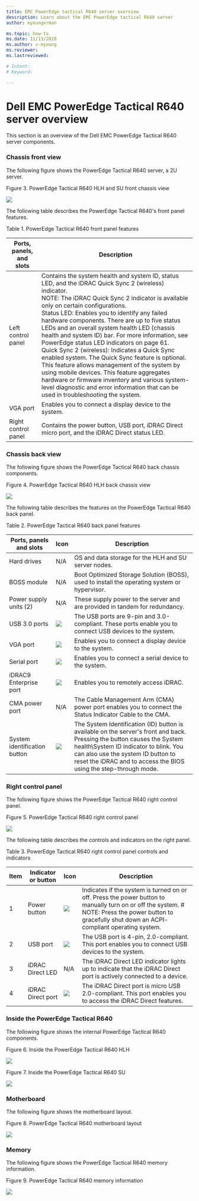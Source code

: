 ```yaml
---
title: EMC PowerEdge tactical R640 server overview
description: Learn about the EMC PowerEdge tactical R640 server
author: myoungerman

ms.topic: how-to
ms.date: 11/13/2020
ms.author: v-myoung
ms.reviewer: 
ms.lastreviewed: 

# Intent: 
# Keyword: 

---
```


# Dell EMC PowerEdge Tactical R640 server overview

This section is an overview of the Dell EMC PowerEdge Tactical R640
server components.

### Chassis front view

The following figure shows the PowerEdge Tactical R640 server, a 2U
server.

Figure 3. PowerEdge Tactical R640 HLH and SU front chassis view

![](media/image-60.png)

The following table describes the PowerEdge Tactical R640\'s front
panel features.

Table 1. PowerEdge Tactical R640 front panel features

| Ports, panels, and slots  | Description                                                                                                                                                                                                                                                                                                                                                                                                                                                                                                                                                                                                                                                                                                                                                                                        |
|---------------------------|----------------------------------------------------------------------------------------------------------------------------------------------------------------------------------------------------------------------------------------------------------------------------------------------------------------------------------------------------------------------------------------------------------------------------------------------------------------------------------------------------------------------------------------------------------------------------------------------------------------------------------------------------------------------------------------------------------------------------------------------------------------------------------------------------|
| Left control panel        | Contains the system health and system ID, status LED, and the iDRAC Quick Sync 2 (wireless) indicator. <br>NOTE: The iDRAC Quick Sync 2 indicator is available only on certain configurations. <br>Status LED: Enables you to identify any failed hardware components. There are up to five status LEDs and an overall system health LED (chassis health and system ID) bar. For more information, see PowerEdge status LED indicators on page 61. <br>Quick Sync 2 (wireless): Indicates a Quick Sync enabled system. The Quick Sync feature is optional. This feature allows management of the system by using mobile devices. This feature aggregates hardware or firmware inventory and various system-level diagnostic and error information that can be used in troubleshooting the system.  |
| VGA port                  | Enables you to connect a display device to the system.                                                                                                                                                                                                                                                                                                                                                                                                                                                                                                                                                                                                                                                                                                                                             |
| Right control panel       | Contains the power button, USB port, iDRAC Direct micro port, and the iDRAC Direct status LED.                                                                                                                                                                                                                                                                                                                                                                                                                                                                                                                                                                                                                                                                                                     |

### Chassis back view

The following figure shows the PowerEdge Tactical R640 back chassis
components.

Figure 4. PowerEdge Tactical R640 HLH back chassis view

![](media/image-61.png)

The following table describes the features on the PowerEdge Tactical
R640 back panel.

Table 2. PowerEdge Tactical R640 back panel features

| Ports, panels and slots       | Icon                      | Description                                                                                                                                                                                                                                                                 |
|-------------------------------|---------------------------|-----------------------------------------------------------------------------------------------------------------------------------------------------------------------------------------------------------------------------------------------------------------------------|
| Hard drives                   | N/A                       | OS and data storage for the HLH and SU server nodes.                                                                                                                                                                                                                        |
| BOSS module                   | N/A                       | Boot Optimized Storage Solution (BOSS), used to install the operating system or hypervisor.                                                                                                                                                                                 |
| Power supply units (2)        | N/A                       | These supply power to the server and are provided in tandem for redundancy.                                                                                                                                                                                                 |
| USB 3.0 ports                 |  ![](media/image-62.png)   | The USB ports are 9-pin and 3.0-compliant. These ports enable you to connect USB devices to the system.                                                                                                                                                                     |
| VGA port                      |   ![](media/image-63.png)  | Enables you to connect a display device to the system.                                                                                                                                                                                                                      |
| Serial port                   |   ![](media/image-64.png)  | Enables you to connect a serial device to the system.                                                                                                                                                                                                                       |
| iDRAC9 Enterprise port        |   ![](media/image-65.png)  | Enables you to remotely access iDRAC.                                                                                                                                                                                                                                       |
| CMA power port                | N/A                       | The Cable Management Arm (CMA) power port enables you to connect the Status Indicator Cable to the CMA.                                                                                                                                                                     |
| System identification button  |   ![](media/image-66.png) | The System Identification (ID) button is available on the server's front and back. Pressing the button causes the System health\System ID indicator to blink. You can also use the system ID button to reset the iDRAC and to access the BIOS using the step-through mode.  |

### Right control panel

The following figure shows the PowerEdge Tactical R640 right control
panel.

Figure 5. PowerEdge Tactical R640 right control panel

![](media/image-67.png)

The following table describes the controls and indicators on the right
panel.

Table 3. PowerEdge Tactical R640 right control panel controls and indicators

| Item  | Indicator or button  | Icon                      | Description                                                                                                                                                                                               |
|-------|----------------------|---------------------------|-----------------------------------------------------------------------------------------------------------------------------------------------------------------------------------------------------------|
| 1     | Power button         |   ![](media/image-68.png)  | Indicates if the system is turned on or off. Press the power button to manually turn on or off the system.  #  NOTE: Press the power button to gracefully shut down an ACPI- compliant operating system.  |
| 2     | USB port             | ![](media/image-70.png)    | The USB port is 4-pin, 2.0-compliant. This port enables you to connect USB devices to the system.                                                                                                         |
| 3     | iDRAC Direct LED     | N/A                       | The iDRAC Direct LED indicator lights up to indicate that the iDRAC Direct port is actively connected to a device.                                                                                        |
| 4     | iDRAC Direct port    |   ![](media/image-65.png) | The iDRAC Direct port is micro USB 2.0-compliant. This port enables you to access the iDRAC Direct features.                                                                                              |

### Inside the PowerEdge Tactical R640

The following figure shows the internal PowerEdge Tactical R640
components.

Figure 6. Inside the PowerEdge Tactical R640 HLH

![](media/image-71.png)

Figure 7. Inside the PowerEdge Tactical R640 SU

![](media/image-72.png)

### Motherboard

The following figure shows the motherboard layout.

Figure 8. PowerEdge Tactical R640 motherboard layout

![](media/image-73.png)

### Memory

The following figure shows the PowerEdge Tactical R640 memory
information.

Figure 9. PowerEdge Tactical R640 memory information

![](media/image-74.png)
